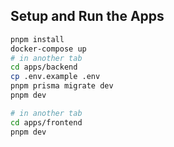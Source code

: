 ## Setup and Run the Apps

```sh
pnpm install
docker-compose up
# in another tab
cd apps/backend
cp .env.example .env
pnpm prisma migrate dev
pnpm dev
```

```sh
# in another tab
cd apps/frontend
pnpm dev
```
